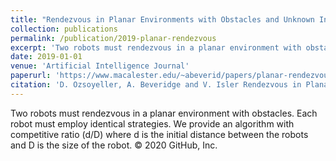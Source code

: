 ```yaml
---
title: "Rendezvous in Planar Environments with Obstacles and Unknown Initial Distance"
collection: publications
permalink: /publication/2019-planar-rendezvous
excerpt: 'Two robots must rendezvous in a planar environment with obstacles. Each robot must use the same strategy. We provide an algorithm with competitive ratio (d/D) where d is the initial distance between the robots and D is the size of the robot.'
date: 2019-01-01
venue: 'Artificial Intelligence Journal'
paperurl: 'https://www.macalester.edu/~abeverid/papers/planar-rendezvous2018.pdf'
citation: 'D. Ozsoyeller, A. Beveridge and V. Isler Rendezvous in Planar Environments with Obstacles and Unknown Initial Distance, Artificial Intelligence Journal, Vol. 273 (2019), 19-36.' 
---
```


Two robots must rendezvous in a planar environment with obstacles. Each robot must employ identical strategies. We provide an algorithm with competitive ratio (d/D) where d is the initial distance between the robots and D is the size of the robot.
© 2020 GitHub, Inc.
